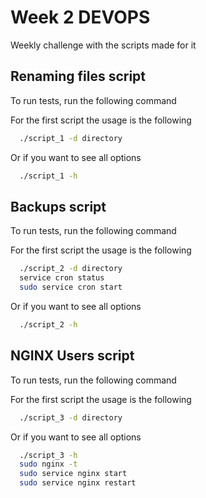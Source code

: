 
# Week 2 DEVOPS

Weekly challenge with the scripts made for it

## Renaming files script

To run tests, run the following command

For the first script the usage is the following

```bash
  ./script_1 -d directory
```

Or if you want to see all options

```bash
  ./script_1 -h
```

## Backups script

To run tests, run the following command

For the first script the usage is the following

```bash
  ./script_2 -d directory
  service cron status
  sudo service cron start
```

Or if you want to see all options

```bash
  ./script_2 -h
```

## NGINX Users script

To run tests, run the following command

For the first script the usage is the following

```bash
  ./script_3 -d directory
```

Or if you want to see all options

```bash
  ./script_3 -h
  sudo nginx -t
  sudo service nginx start
  sudo service nginx restart
```
